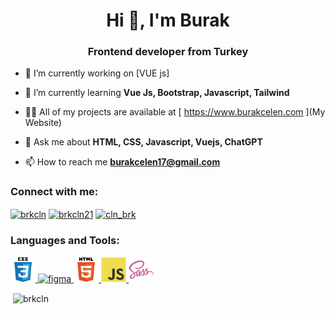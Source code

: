 <h1 align="center">Hi 👋, I'm Burak</h1>
<h3 align="center">Frontend developer from Turkey</h3>

- 🔭 I’m currently working on [VUE js]

- 🌱 I’m currently learning **Vue Js, Bootstrap, Javascript, Tailwind**

- 👨‍💻 All of my projects are available at [ https://www.burakcelen.com ](My Website)

- 💬 Ask me about **HTML, CSS, Javascript, Vuejs, ChatGPT**

- 📫 How to reach me **burakcelen17@gmail.com**

<h3 align="left">Connect with me:</h3>
<p align="left">
<a href="https://linkedin.com/in/brkcln" target="blank"><img align="center" src="https://raw.githubusercontent.com/rahuldkjain/github-profile-readme-generator/master/src/images/icons/Social/linked-in-alt.svg" alt="brkcln" height="30" width="40" /></a>
<a href="https://fb.com/brkcln21" target="blank"><img align="center" src="https://raw.githubusercontent.com/rahuldkjain/github-profile-readme-generator/master/src/images/icons/Social/facebook.svg" alt="brkcln21" height="30" width="40" /></a>
<a href="https://instagram.com/cln_brk" target="blank"><img align="center" src="https://raw.githubusercontent.com/rahuldkjain/github-profile-readme-generator/master/src/images/icons/Social/instagram.svg" alt="cln_brk" height="30" width="40" /></a>
</p>

<h3 align="left">Languages and Tools:</h3>
<p align="left"> <a href="https://www.w3schools.com/css/" target="_blank"> <img src="https://raw.githubusercontent.com/devicons/devicon/master/icons/css3/css3-original-wordmark.svg" alt="css3" width="40" height="40"/> </a> <a href="https://www.figma.com/" target="_blank"> <img src="https://www.vectorlogo.zone/logos/figma/figma-icon.svg" alt="figma" width="40" height="40"/> </a> <a href="https://www.w3.org/html/" target="_blank"> <img src="https://raw.githubusercontent.com/devicons/devicon/master/icons/html5/html5-original-wordmark.svg" alt="html5" width="40" height="40"/> </a> <a href="https://developer.mozilla.org/en-US/docs/Web/JavaScript" target="_blank"> <img src="https://raw.githubusercontent.com/devicons/devicon/master/icons/javascript/javascript-original.svg" alt="javascript" width="40" height="40"/> </a> 
 <img src="https://raw.githubusercontent.com/devicons/devicon/master/icons/sass/sass-original.svg" alt="sass" width="40" height="40"/> </a> </p>

<p>&nbsp;<img align="center" src="https://github-readme-stats.vercel.app/api?username=brkcln&show_icons=true&locale=en" alt="brkcln" /></p>
